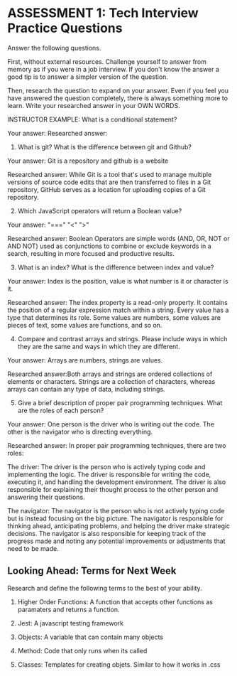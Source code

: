 # ASSESSMENT 1: Tech Interview Practice Questions

Answer the following questions.

First, without external resources. Challenge yourself to answer from memory as if you were in a job interview. If you don't know the answer a good tip is to answer a simpler version of the question.

Then, research the question to expand on your answer. Even if you feel you have answered the question completely, there is always something more to learn. Write your researched answer in your OWN WORDS.

INSTRUCTOR EXAMPLE: What is a conditional statement?

Your answer: 
Researched answer:

1. What is git? What is the difference between git and Github?


Your answer: Git is a repository and github is a website

Researched answer: While Git is a tool that's used to manage multiple versions of source code edits that are then transferred to files in a Git repository, GitHub serves as a location for uploading copies of a Git repository.

2. Which JavaScript operators will return a Boolean value?

Your answer: "===" "<" ">"

Researched answer: Boolean Operators are simple words (AND, OR, NOT or AND NOT) used as conjunctions to combine or exclude keywords in a search, resulting in more focused and productive results.

3. What is an index? What is the difference between index and value?

Your answer: Index is the position, value is what number is it or character is it.

Researched answer: 
The index property is a read-only property. It contains the position of a regular expression match within a string. Every value has a type that determines its role. Some values are numbers, some values are pieces of text, some values are functions, and so on. 


4. Compare and contrast arrays and strings. Please include ways in which they are the same and ways in which they are different.

Your answer: Arrays are numbers, strings are values.

Researched answer:Both arrays and strings are ordered collections of elements or characters. Strings are a collection of characters, whereas arrays can contain any type of data, including strings.

5. Give a brief description of proper pair programming techniques. What are the roles of each person?

Your answer: One person is the driver who is writing out the code. The other is the navigator who is directing everything. 

Researched answer: In proper pair programming techniques, there are two roles:

The driver: The driver is the person who is actively typing code and implementing the logic. The driver is responsible for writing the code, executing it, and handling the development environment. The driver is also responsible for explaining their thought process to the other person and answering their questions.

The navigator: The navigator is the person who is not actively typing code but is instead focusing on the big picture. The navigator is responsible for thinking ahead, anticipating problems, and helping the driver make strategic decisions. The navigator is also responsible for keeping track of the progress made and noting any potential improvements or adjustments that need to be made.



## Looking Ahead: Terms for Next Week

Research and define the following terms to the best of your ability.

1. Higher Order Functions: A function that accepts other functions as paramaters and returns a function.

2. Jest: A javascript testing framework

3. Objects: A variable that can contain many objects

4. Method: Code that only runs when its called

5. Classes: Templates for creating objets. Similar to how it works in .css
